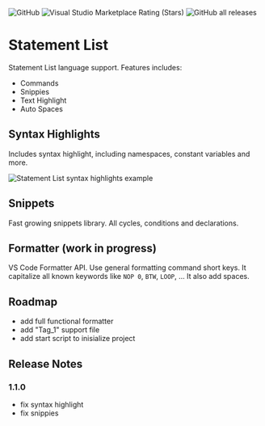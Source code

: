 ![GitHub](https://img.shields.io/github/license/nikoincc/vscode-stl)
![Visual Studio Marketplace Rating (Stars)](https://img.shields.io/visual-studio-marketplace/stars/NIKOinc.vscode-stl?color=%2376B900&logo=visualstudiocode)
![GitHub all releases](https://img.shields.io/github/downloads/nikoincc/vscode-stl/total?color=%23007ACC&logo=visualstudiocode)

# Statement List

Statement List language support. Features includes:

- Commands
- Snippies
- Text Highlight
- Auto Spaces

## Syntax Highlights

Includes syntax highlight, including namespaces, constant variables and more.

![Statement List syntax highlights example](https://github.com/nikoincc/vscode-stl/blob/main/images/show.gif)

## Snippets

Fast growing snippets library. All cycles, conditions and declarations.

## Formatter (work in progress)

VS Code Formatter API. Use general formatting command short keys. It capitalize all known keywords like `NOP 0`, `BTW`, `LOOP`, ... It also add spaces.

## Roadmap

- add full functional formatter
- add "Tag_1" support file
- add start script to inisialize project

## Release Notes

### 1.1.0

- fix syntax highlight
- fix snippies
